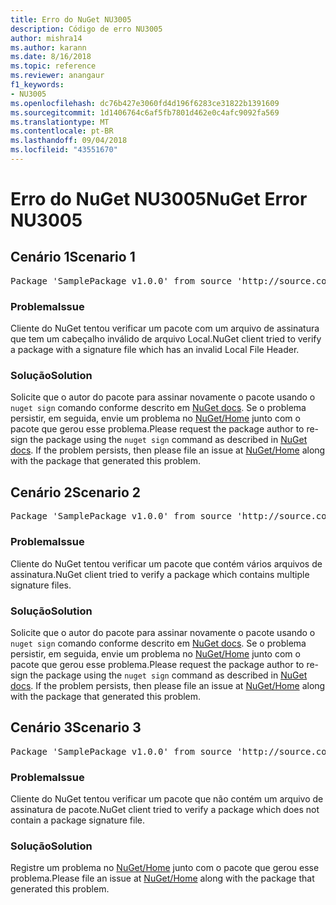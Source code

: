 ```yaml
---
title: Erro do NuGet NU3005
description: Código de erro NU3005
author: mishra14
ms.author: karann
ms.date: 8/16/2018
ms.topic: reference
ms.reviewer: anangaur
f1_keywords:
- NU3005
ms.openlocfilehash: dc76b427e3060fd4d196f6283ce31822b1391609
ms.sourcegitcommit: 1d1406764c6af5fb7801d462e0c4afc9092fa569
ms.translationtype: MT
ms.contentlocale: pt-BR
ms.lasthandoff: 09/04/2018
ms.locfileid: "43551670"
---
```

# <a name="nuget-error-nu3005"></a><span data-ttu-id="d23d3-103">Erro do NuGet NU3005</span><span class="sxs-lookup"><span data-stu-id="d23d3-103">NuGet Error NU3005</span></span>

## <a name="scenario-1"></a><span data-ttu-id="d23d3-104">Cenário 1</span><span class="sxs-lookup"><span data-stu-id="d23d3-104">Scenario 1</span></span>

<pre>Package 'SamplePackage v1.0.0' from source 'http://source.com/index.json': The package contains an invalid package signature file.</pre>

### <a name="issue"></a><span data-ttu-id="d23d3-105">Problema</span><span class="sxs-lookup"><span data-stu-id="d23d3-105">Issue</span></span>

<span data-ttu-id="d23d3-106">Cliente do NuGet tentou verificar um pacote com um arquivo de assinatura que tem um cabeçalho inválido de arquivo Local.</span><span class="sxs-lookup"><span data-stu-id="d23d3-106">NuGet client tried to verify a package with a signature file which has an invalid Local File Header.</span></span>


### <a name="solution"></a><span data-ttu-id="d23d3-107">Solução</span><span class="sxs-lookup"><span data-stu-id="d23d3-107">Solution</span></span>

<span data-ttu-id="d23d3-108">Solicite que o autor do pacote para assinar novamente o pacote usando o `nuget sign` comando conforme descrito em [NuGet docs](https://docs.microsoft.com/en-us/nuget/create-packages/sign-a-package). Se o problema persistir, em seguida, envie um problema no [NuGet/Home](https://github.com/NuGet/Home/issues) junto com o pacote que gerou esse problema.</span><span class="sxs-lookup"><span data-stu-id="d23d3-108">Please request the package author to re-sign the package using the `nuget sign` command as described in [NuGet docs](https://docs.microsoft.com/en-us/nuget/create-packages/sign-a-package). If the problem persists, then please file an issue at [NuGet/Home](https://github.com/NuGet/Home/issues) along with the package that generated this problem.</span></span>



## <a name="scenario-2"></a><span data-ttu-id="d23d3-109">Cenário 2</span><span class="sxs-lookup"><span data-stu-id="d23d3-109">Scenario 2</span></span>

<pre>Package 'SamplePackage v1.0.0' from source 'http://source.com/index.json': The package contains multiple package signature files.</pre>

### <a name="issue"></a><span data-ttu-id="d23d3-110">Problema</span><span class="sxs-lookup"><span data-stu-id="d23d3-110">Issue</span></span>

<span data-ttu-id="d23d3-111">Cliente do NuGet tentou verificar um pacote que contém vários arquivos de assinatura.</span><span class="sxs-lookup"><span data-stu-id="d23d3-111">NuGet client tried to verify a package which contains multiple signature files.</span></span>


### <a name="solution"></a><span data-ttu-id="d23d3-112">Solução</span><span class="sxs-lookup"><span data-stu-id="d23d3-112">Solution</span></span>

<span data-ttu-id="d23d3-113">Solicite que o autor do pacote para assinar novamente o pacote usando o `nuget sign` comando conforme descrito em [NuGet docs](https://docs.microsoft.com/en-us/nuget/create-packages/sign-a-package). Se o problema persistir, em seguida, envie um problema no [NuGet/Home](https://github.com/NuGet/Home/issues) junto com o pacote que gerou esse problema.</span><span class="sxs-lookup"><span data-stu-id="d23d3-113">Please request the package author to re-sign the package using the `nuget sign` command as described in [NuGet docs](https://docs.microsoft.com/en-us/nuget/create-packages/sign-a-package). If the problem persists, then please file an issue at [NuGet/Home](https://github.com/NuGet/Home/issues) along with the package that generated this problem.</span></span>



## <a name="scenario-3"></a><span data-ttu-id="d23d3-114">Cenário 3</span><span class="sxs-lookup"><span data-stu-id="d23d3-114">Scenario 3</span></span>

<pre>Package 'SamplePackage v1.0.0' from source 'http://source.com/index.json': The package does not contain a valid package signature file.</pre>

### <a name="issue"></a><span data-ttu-id="d23d3-115">Problema</span><span class="sxs-lookup"><span data-stu-id="d23d3-115">Issue</span></span>

<span data-ttu-id="d23d3-116">Cliente do NuGet tentou verificar um pacote que não contém um arquivo de assinatura de pacote.</span><span class="sxs-lookup"><span data-stu-id="d23d3-116">NuGet client tried to verify a package which does not contain a package signature file.</span></span>


### <a name="solution"></a><span data-ttu-id="d23d3-117">Solução</span><span class="sxs-lookup"><span data-stu-id="d23d3-117">Solution</span></span>

<span data-ttu-id="d23d3-118">Registre um problema no [NuGet/Home](https://github.com/NuGet/Home/issues) junto com o pacote que gerou esse problema.</span><span class="sxs-lookup"><span data-stu-id="d23d3-118">Please file an issue at [NuGet/Home](https://github.com/NuGet/Home/issues) along with the package that generated this problem.</span></span>


